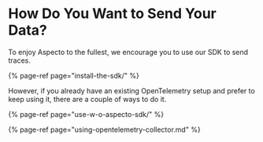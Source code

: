 # How Do You Want to Send Your Data?

To enjoy Aspecto to the fullest, we encourage you to use our SDK to send traces.

{% page-ref page="install-the-sdk/" %}

However, if you already have an existing OpenTelemetry setup and prefer to keep using it, there are a couple of ways to do it.

{% page-ref page="use-w-o-aspecto-sdk/" %}

{% page-ref page="using-opentelemetry-collector.md" %}



